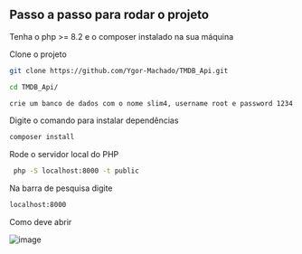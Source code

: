 ## Passo a passo para rodar o projeto
Tenha o php >= 8.2 e o composer instalado na sua máquina

Clone o projeto
```sh
git clone https://github.com/Ygor-Machado/TMDB_Api.git
```
```sh
cd TMDB_Api/
```
```sh
crie um banco de dados com o nome slim4, username root e password 1234 pode criar com outros nomes, mas ai terá que alterar no arquivo Connection.php
```

Digite o comando para instalar dependências
```sh
composer install
```

Rode o servidor local do PHP
```sh
 php -S localhost:8000 -t public
 ```
Na barra de pesquisa digite 
```sh
localhost:8000
```

 Como deve abrir 

![image](https://github.com/Ygor-Machado/TMDB_Api/assets/122539028/041f29f2-00a9-4204-a1a3-341acbaddf04)
